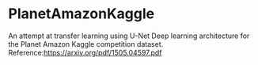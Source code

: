 # PlanetAmazonKaggle
An attempt at transfer learning using U-Net Deep learning architecture for the Planet Amazon Kaggle competition dataset.
Reference:https://arxiv.org/pdf/1505.04597.pdf
